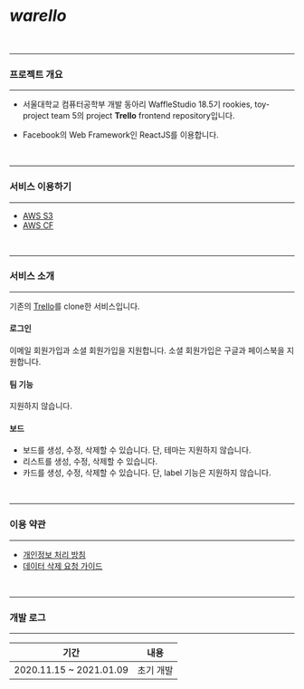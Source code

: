 # ***warello***

<br>

--------
### **프로젝트 개요**
--------
+ 서울대학교 컴퓨터공학부 개발 동아리 WaffleStudio 18.5기 rookies, toy-project team 5의 project **Trello** frontend repository입니다.

+ Facebook의 Web Framework인 ReactJS를 이용합니다.

<br>

--------
### **서비스 이용하기**
--------

+ [AWS S3](http://wrtrellofrontwhm.s3-website.ap-northeast-2.amazonaws.com/)
+ [AWS CF](https://d8ntc1x3tplcn.cloudfront.net/)

<br>

--------
### **서비스 소개**
--------
기존의 [Trello](trello.com)를 clone한 서비스입니다.

#### **로그인**
이메일 회원가입과 소셜 회원가입을 지원합니다. 소셜 회원가입은 구글과 페이스북을 지원합니다.
#### **팀 기능**
지원하지 않습니다.
#### **보드**
+ 보드를 생성, 수정, 삭제할 수 있습니다. 단, 테마는 지원하지 않습니다.
+ 리스트를 생성, 수정, 삭제할 수 있습니다.
+ 카드를 생성, 수정, 삭제할 수 있습니다. 단, label 기능은 지원하지 않습니다.

<br>

--------
### **이용 약관**
--------

+ [개인정보 처리 방침](https://github.com/wafflestudio18-5/team5-frontend/issues/72)
+ [데이터 삭제 요청 가이드](https://github.com/wafflestudio18-5/team5-frontend/issues/73)

<br>

--------
### **개발 로그**
--------

| 기간                     |         내용|
|:-----------------------:|:----------:|
| 2020.11.15 ~ 2021.01.09 | 초기 개발    |




